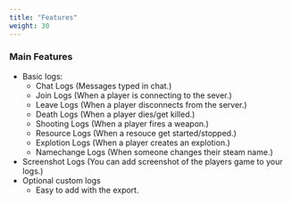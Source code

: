 ```yaml
---
title: "Features"
weight: 30
---
```


### Main Features

- Basic logs:
    - Chat Logs (Messages typed in chat.)
    - Join Logs (When a player is connecting to the sever.)
    - Leave Logs (When a player disconnects from the server.)
    - Death Logs (When a player dies/get killed.)
    - Shooting Logs (When a player fires a weapon.)
    - Resource Logs (When a resouce get started/stopped.)
    - Explotion Logs (When a player creates an explotion.)
    - Namechange Logs (When someone changes their steam name.)
- Screenshot Logs (You can add screenshot of the players game to your logs.)
- Optional custom logs
    - Easy to add with the export.
